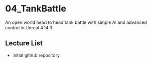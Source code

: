 # 04_TankBattle
An open world head to head tank battle with simple AI and advanced control in Unreal 4.14.3 

## Lecture List
* initial github repository


